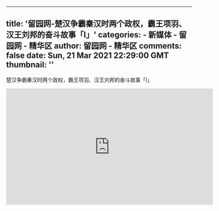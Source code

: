 
---
title: '留园网-楚汉争霸秦汉时两个政权，霸王项羽、汉王刘邦的奋斗故事「Ⅰ」'
categories: 
    - 新媒体
    - 留园网 - 精华区
author: 留园网 - 精华区
comments: false
date: Sun, 21 Mar 2021 22:29:00 GMT
thumbnail: ''
---

<div>   
楚汉争霸秦汉时两个政权，霸王项羽、汉王刘邦的奋斗故事「Ⅰ」 <p></p><p><iframe width="560" height="315" src="https://www.youtube.com/embed/whmKdrTDWFs" frameborder="0" allowfullscreen></iframe></p>  
</div>
            